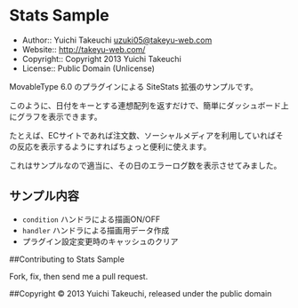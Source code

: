 ﻿Stats Sample
===========

* Author:: Yuichi Takeuchi <uzuki05@takeyu-web.com>
* Website:: http://takeyu-web.com/
* Copyright:: Copyright 2013 Yuichi Takeuchi
* License:: Public Domain (Unlicense)

MovableType 6.0 のプラグインによる SiteStats 拡張のサンプルです。

このように、日付をキーとする連想配列を返すだけで、簡単にダッシュボード上にグラフを表示できます。

たとえば、ECサイトであれば注文数、ソーシャルメディアを利用していればその反応を表示するようにすればちょっと便利に使えます。

これはサンプルなので適当に、その日のエラーログ数を表示させてみました。

## サンプル内容

* `condition` ハンドラによる描画ON/OFF
* `handler` ハンドラによる描画用データ作成
* プラグイン設定変更時のキャッシュのクリア

##Contributing to Stats Sample

Fork, fix, then send me a pull request.

##Copyright
© 2013 Yuichi Takeuchi, released under the public domain
